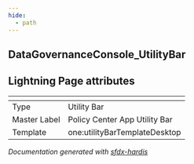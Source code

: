 ```yaml
---
hide:
  - path
---
```


## DataGovernanceConsole_UtilityBar

## Lightning Page attributes

|<!-- -->|<!-- -->|
|:---|:---|
|Type| Utility Bar|
|Master Label|Policy Center App Utility Bar|
|Template|one:utilityBarTemplateDesktop|




<!-- Page description -->


_Documentation generated with [sfdx-hardis](https://sfdx-hardis.cloudity.com)_
